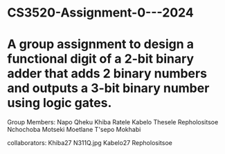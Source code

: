 # CS3520-Assignment-0---2024
# A group assignment to design a functional digit of a 2-bit binary adder that adds 2 binary numbers and outputs a 3-bit binary number using logic gates.

Group Members:
Napo Qheku
Khiba Ratele
Kabelo Thesele
Repholositsoe Nchochoba
Motseki Moetlane
T'sepo Mokhabi

collaborators:
Khiba27
N311Q.jpg
Kabelo27
Repholositsoe

